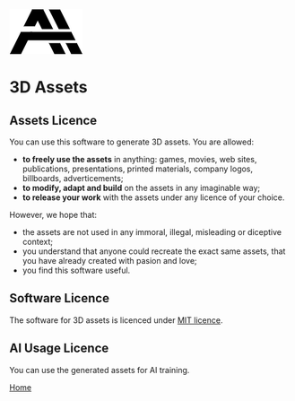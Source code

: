 ﻿<img class="logo" src="../assets/logo/logo.png">

# 3D Assets


## Assets Licence
	
	
You can use this software to generate 3D assets. You are allowed:

* **to freely use the assets** in anything: games, movies, web sites, publications, presentations, printed materials, company logos, billboards, adverticements;
* **to modify, adapt and build** on the assets in any imaginable way;
* **to release your work** with the assets under any licence of your choice.


However, we hope that:
	
* the assets are not used in any immoral, illegal, misleading or diceptive context;
* you understand that anyone could recreate the exact same assets, that you have already created with pasion and love;
* you find this software useful.


## Software Licence
	
The software for 3D assets is licenced under
[MIT licence](https://github.com/boytchev/assets?tab=MIT-1-ov-file#readme).


## AI Usage Licence
	
You can use the generated assets for AI training.


<div class="footnote">
	<a href="../">Home</a>
</div>
